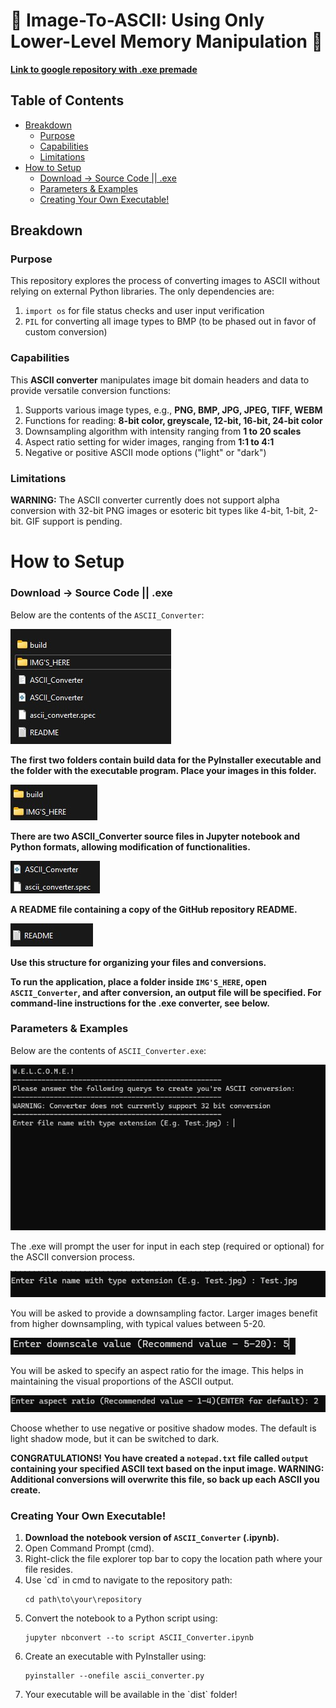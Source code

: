 # 🎨 Image-To-ASCII: Using Only Lower-Level Memory Manipulation 🎨
<div>
  <p><a href="https://drive.google.com/drive/folders/1hAs5bVFAgIwFVVXz4z9oizxzBu2WmXZj?usp=sharing"><b>Link to google repository with .exe premade</b></a></p>
</div>
<div>
  <h2>Table of Contents</h2>
  <ul>
    <li><a href="#section1">Breakdown</a>
      <ul>
        <li><a href="#purpose">Purpose</a></li>
        <li><a href="#capabilities">Capabilities</a></li>
        <li><a href="#limitations">Limitations</a></li>
      </ul>
    </li>
    <li><a href="#section2">How to Setup</a>
      <ul>
        <li><a href="#download">Download -> Source Code || .exe</a></li>
        <li><a href="#parameters">Parameters & Examples</a></li>
        <li><a href="#creating">Creating Your Own Executable!</a></li>
      </ul>
    </li>
  </ul>
</div>

<div>
  <h2 id="section1">Breakdown</h2>
</div>

<div>
  <h3 id="purpose">Purpose</h3>
  <p>This repository explores the process of converting images to ASCII without relying on external Python libraries. The only dependencies are:</p>
  <ol>
    <li><code>import os</code> for file status checks and user input verification</li>
    <li><code>PIL</code> for converting all image types to BMP (to be phased out in favor of custom conversion)</li>
  </ol>
</div>

<div>
  <h3 id="capabilities">Capabilities</h3>
  <p>This <b>ASCII converter</b> manipulates image bit domain headers and data to provide versatile conversion functions:</p>
  <ol>
    <li>Supports various image types, e.g., <b>PNG, BMP, JPG, JPEG, TIFF, WEBM</b></li>
    <li>Functions for reading: <b>8-bit color, greyscale, 12-bit, 16-bit, 24-bit color</b></li>
    <li>Downsampling algorithm with intensity ranging from <b>1 to 20 scales</b></li>
    <li>Aspect ratio setting for wider images, ranging from <b>1:1 to 4:1</b></li>
    <li>Negative or positive ASCII mode options ("light" or "dark")</li>
  </ol>
</div>

<div>
  <h3 id="limitations">Limitations</h3>
  <p><b>WARNING:</b> The ASCII converter currently does not support alpha conversion with 32-bit PNG images or esoteric bit types like 4-bit, 1-bit, 2-bit. GIF support is pending.</p>
</div>

<h1 id="section2">How to Setup</h1>

<div>
  <h3 id="downloads">Download -> Source Code || .exe</h3>
  <p>Below are the contents of the <code>ASCII_Converter</code>:</p>
  
  <img src="README_IMG'S/Folder_1.jpg" alt="Folder 1" style="max-width:100%;">
  <p><b>The first two folders contain build data for the PyInstaller executable and the folder with the executable program. Place your images in this folder.</b></p>
  
  <img src="README_IMG'S/Folder_2.jpg" alt="Folder 2" style="max-width:100%;">
  <p><b>There are two ASCII_Converter source files in Jupyter notebook and Python formats, allowing modification of functionalities.</b></p>
  
  <img src="README_IMG'S/Folder_3.jpg" alt="Folder 3" style="max-width:100%;">
  <p><b>A README file containing a copy of the GitHub repository README.</b></p>
  
  <img src="README_IMG'S/Folder_4.jpg" alt="Folder 4" style="max-width:100%;">
  <p><b>Use this structure for organizing your files and conversions.</b></p>
</div>

<div>
  <p><b>To run the application, place a folder inside <code>IMG'S_HERE</code>, open <code>ASCII_Converter</code>, and after conversion, an output file will be specified. For command-line instructions for the .exe converter, see below.</b></p>
</div>

<div>
  <h3 id="parameters">Parameters & Examples</h3>
  <p>Below are the contents of <code>ASCII_Converter.exe</code>:</p>
  
  <img src="README_IMG'S/c1.jpg" alt="Parameters 1" style="max-width:100%;">
  <p>The .exe will prompt the user for input in each step (required or optional) for the ASCII conversion process.</p>
  
  <img src="README_IMG'S/c2.jpg" alt="Parameters 2" style="max-width:100%;">
  <p>You will be asked to provide a downsampling factor. Larger images benefit from higher downsampling, with typical values between 5-20.</p>
  
  <img src="README_IMG'S/c3.jpg" alt="Parameters 3" style="max-width:100%;">
  <p>You will be asked to specify an aspect ratio for the image. This helps in maintaining the visual proportions of the ASCII output.</p>
  
  <img src="README_IMG'S/c4.jpg" alt="Parameters 4" style="max-width:100%;">
  <p>Choose whether to use negative or positive shadow modes. The default is light shadow mode, but it can be switched to dark.</p>
</div>

<div>
  <p><b>CONGRATULATIONS! You have created a <code>notepad.txt</code> file called <code>output</code> containing your specified ASCII text based on the input image. <b>WARNING:</b> Additional conversions will overwrite this file, so back up each ASCII you create.</b></p>
</div>

<div>
  <h3 id="creating">Creating Your Own Executable!</h3>
  <ol>
    <li><b>Download the notebook version of <code>ASCII_Converter</code> (.ipynb).</b></li>
    <li>Open Command Prompt (cmd).</li>
    <li>Right-click the file explorer top bar to copy the location path where your file resides.</li>
    <li>Use `cd` in cmd to navigate to the repository path:</li>
    <pre><code>cd path\to\your\repository</code></pre>
    <li>Convert the notebook to a Python script using:</li>
    <pre><code>jupyter nbconvert --to script ASCII_Converter.ipynb</code></pre>
    <li>Create an executable with PyInstaller using:</li>
    <pre><code>pyinstaller --onefile ascii_converter.py</code></pre>
    <li>Your executable will be available in the `dist` folder!</li>
  </ol>
</div>
